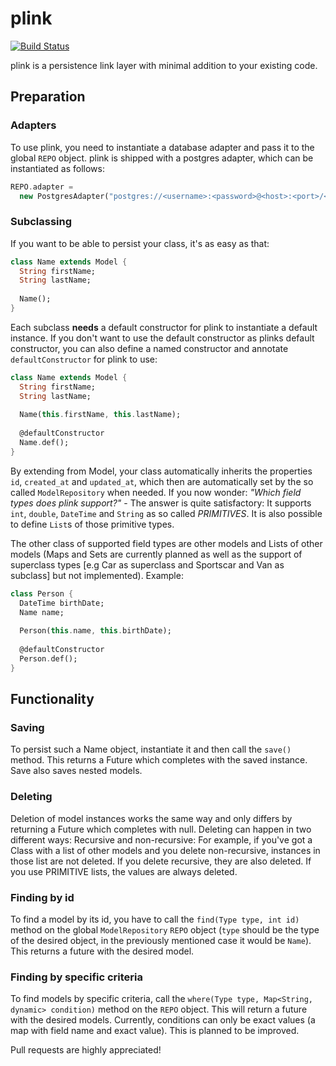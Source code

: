 plink
=====
[![Build Status](https://drone.io/github.com/Adracus/plink/status.png)](https://drone.io/github.com/Adracus/plink/latest)

plink is a persistence link layer with minimal addition to your existing code.

Preparation
-----------

### Adapters

To use plink, you need to instantiate a database adapter and pass it to the
global `REPO` object. plink is shipped with a postgres adapter, which can be
instantiated as follows:

```dart
REPO.adapter =
  new PostgresAdapter("postgres://<username>:<password>@<host>:<port>/<database>");
```

### Subclassing

If you want to be able to persist your class, it's as easy as that:

```dart
class Name extends Model {
  String firstName;
  String lastName;
  
  Name();
}
```

Each subclass __needs__ a default constructor for plink to instantiate a default instance.
If you don't want to use the default constructor as plinks default constructor, you can also
define a named constructor and annotate `defaultConstructor` for plink to use:

```dart
class Name extends Model {
  String firstName;
  String lastName;
  
  Name(this.firstName, this.lastName);
  
  @defaultConstructor
  Name.def();
}
```

By extending from Model, your class automatically inherits the properties `id`, `created_at` and
`updated_at`, which then are automatically set by the so called `ModelRepository` when needed.
If you now wonder: _"Which field types does plink support?"_ - The answer is quite satisfactory:
It supports `int`, `double`, `DateTime` and `String` as so called _PRIMITIVES_. It is also possible
to define `List`s of those primitive types.

The other class of supported field types are other models and Lists of other models (Maps and
Sets are currently planned as well as the support of superclass types [e.g Car as superclass
and Sportscar and Van as subclass] but not implemented). Example:

```dart
class Person {
  DateTime birthDate;
  Name name;
  
  Person(this.name, this.birthDate);
  
  @defaultConstructor
  Person.def();
}
```

Functionality
-------------

### Saving

To persist such a Name object, instantiate it and then call the `save()` method. This returns
a Future which completes with the saved instance. Save also saves nested models.

### Deleting

Deletion of model instances works the same way and only differs by returning a Future which
completes with null. Deleting can happen in two different ways: Recursive and non-recursive:
For example, if you've got a Class with a list of other models and you delete non-recursive,
instances in those list are not deleted. If you delete recursive, they are also deleted.
If you use PRIMITIVE lists, the values are always deleted.

### Finding by id

To find a model by its id, you have to call the `find(Type type, int id)` method on the global
`ModelRepository` `REPO` object (`type` should be the type of the desired object, in the previously
mentioned case it would be `Name`). This returns a future with the desired model.

### Finding by specific criteria

To find models by specific criteria, call the `where(Type type, Map<String, dynamic> condition)`
method on the `REPO` object. This will return a future with the desired models. Currently,
conditions can only be exact values (a map with field name and exact value). This is planned
to be improved.


Pull requests are highly appreciated!
